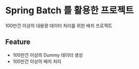 # Spring Batch 를 활용한 프로젝트
100만건 이상의 대용량 데이터 처리를 위한 배치 프로젝트

## Feature
- 100만건 이상의 Dummy 데이터 생성
- 100만건 이상의 배치 처리
